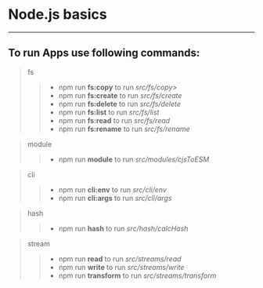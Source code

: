 # Node.js basics

---

## To run Apps use following commands:

> fs
>
> > - npm run **fs:copy** to run _src/fs/copy>_
> > - npm run **fs:create** to run _src/fs/create_
> > - npm run **fs:delete** to run _src/fs/delete_
> > - npm run **fs:list** to run _src/fs/list_
> > - npm run **fs:read** to run _src/fs/read_
> > - npm run **fs:rename** to run _src/fs/rename_

> module
>
> > - npm run **module** to run _src/modules/cjsToESM_

> cli
>
> > - npm run **cli:env** to run _src/cli/env_
> > - npm run **cli:args** to run _src/cli/args_

> hash
>
> > - npm run **hash** to run _src/hash/calcHash_

> stream
>
> > - npm run **read** to run _src/streams/read_
> > - npm run **write** to run _src/streams/write_
> > - npm run **transform** to run _src/streams/transform_
